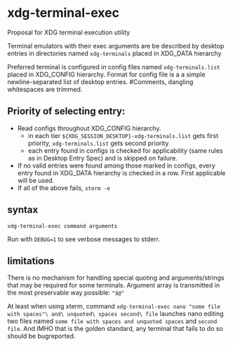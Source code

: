 # xdg-terminal-exec
Proposal for XDG terminal execution utility

Terminal emulators with their exec arguments are be described by desktop entries in directories named `xdg-terminals` placed in XDG_DATA hierarchy

Preferred terminal is configured in config files named `xdg-terminals.list` placed in XDG_CONFIG hierarchy.
Format for config file is a a simple newline-separated list of desktop entries. #Comments, dangling whitespaces are trimmed.

## Priority of selecting entry:
  - Read configs throughout XDG_CONFIG hierarchy.
    - in each tier `${XDG_SESSION_DESKTOP}-xdg-terminals.list` gets first priority, `xdg-terminals.list` gets second priority
    - each entry found in configs is checked for applicability (same rules as in Desktop Entry Spec) and is skipped on failure.
  - If no valid entries were found among those marked in configs, every entry found in XDG_DATA hierarchy is checked in a row. First applicable will be used.
  - If all of the above fails, `xterm -e`

## syntax
```
xdg-terminal-exec command arguments
```
Run with `DEBUG=1` to see verbose messages to stderr.

## limitations
There is no mechanism for handling special quoting and arguments/strings that may be required for some terminals. Argument array is transmitted in the most preservable way possible: `"$@"`

At least when using xterm, command `xdg-terminal-exec nano "some file with spaces"\ and\ unquoted\ spaces second\ file` launches nano editing two files named `some file with spaces and unquoted spaces` and `second file`. And IMHO that is the golden standard, any terminal that fails to do so should be bugreported.
